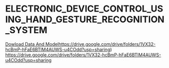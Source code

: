 # ELECTRONIC_DEVICE_CONTROL_USING_HAND_GESTURE_RECOGNITION_SYSTEM
[Dowload Data And Model](https://drive.google.com/drive/folders/1VX32-hcBmP-hFaE6BTIM4AUWS-u4COdd?usp=sharing)https://drive.google.com/drive/folders/1VX32-hcBmP-hFaE6BTIM4AUWS-u4COdd?usp=sharing)
https://drive.google.com/drive/folders/1VX32-hcBmP-hFaE6BTIM4AUWS-u4COdd?usp=sharing
